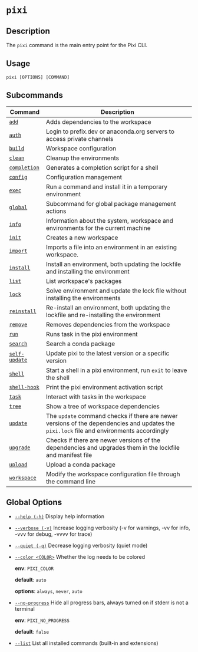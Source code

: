 # `pixi`

## Description

The `pixi` command is the main entry point for the Pixi CLI.

## Usage

```text
pixi [OPTIONS] [COMMAND]

```

## Subcommands

| Command                       | Description                                                                                                                               |
| ----------------------------- | ----------------------------------------------------------------------------------------------------------------------------------------- |
| [`add`](add/)                 | Adds dependencies to the workspace                                                                                                        |
| [`auth`](auth/)               | Login to prefix.dev or anaconda.org servers to access private channels                                                                    |
| [`build`](build/)             | Workspace configuration                                                                                                                   |
| [`clean`](clean/)             | Cleanup the environments                                                                                                                  |
| [`completion`](completion/)   | Generates a completion script for a shell                                                                                                 |
| [`config`](config/)           | Configuration management                                                                                                                  |
| [`exec`](exec/)               | Run a command and install it in a temporary environment                                                                                   |
| [`global`](global/)           | Subcommand for global package management actions                                                                                          |
| [`info`](info/)               | Information about the system, workspace and environments for the current machine                                                          |
| [`init`](init/)               | Creates a new workspace                                                                                                                   |
| [`import`](import/)           | Imports a file into an environment in an existing workspace.                                                                              |
| [`install`](install/)         | Install an environment, both updating the lockfile and installing the environment                                                         |
| [`list`](list/)               | List workspace's packages                                                                                                                 |
| [`lock`](lock/)               | Solve environment and update the lock file without installing the environments                                                            |
| [`reinstall`](reinstall/)     | Re-install an environment, both updating the lockfile and re-installing the environment                                                   |
| [`remove`](remove/)           | Removes dependencies from the workspace                                                                                                   |
| [`run`](run/)                 | Runs task in the pixi environment                                                                                                         |
| [`search`](search/)           | Search a conda package                                                                                                                    |
| [`self-update`](self-update/) | Update pixi to the latest version or a specific version                                                                                   |
| [`shell`](shell/)             | Start a shell in a pixi environment, run `exit` to leave the shell                                                                        |
| [`shell-hook`](shell-hook/)   | Print the pixi environment activation script                                                                                              |
| [`task`](task/)               | Interact with tasks in the workspace                                                                                                      |
| [`tree`](tree/)               | Show a tree of workspace dependencies                                                                                                     |
| [`update`](update/)           | The `update` command checks if there are newer versions of the dependencies and updates the `pixi.lock` file and environments accordingly |
| [`upgrade`](upgrade/)         | Checks if there are newer versions of the dependencies and upgrades them in the lockfile and manifest file                                |
| [`upload`](upload/)           | Upload a conda package                                                                                                                    |
| [`workspace`](workspace/)     | Modify the workspace configuration file through the command line                                                                          |

## Global Options

- [`--help (-h)`](#arg---help) Display help information

- [`--verbose (-v)`](#arg---verbose) Increase logging verbosity (-v for warnings, -vv for info, -vvv for debug, -vvvv for trace)

- [`--quiet (-q)`](#arg---quiet) Decrease logging verbosity (quiet mode)

- [`--color <COLOR>`](#arg---color) Whether the log needs to be colored

  **env**: `PIXI_COLOR`

  **default**: `auto`

  **options**: `always`, `never`, `auto`

- [`--no-progress`](#arg---no-progress) Hide all progress bars, always turned on if stderr is not a terminal

  **env**: `PIXI_NO_PROGRESS`

  **default**: `false`

- [`--list`](#arg---list) List all installed commands (built-in and extensions)
